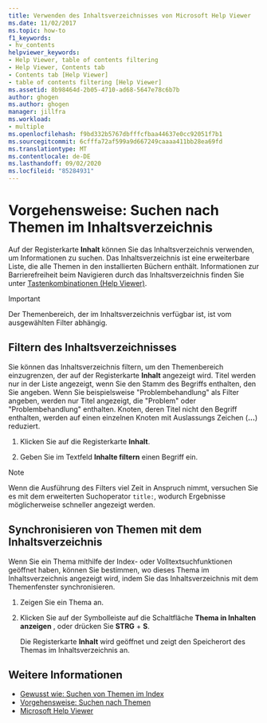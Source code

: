 ```yaml
---
title: Verwenden des Inhaltsverzeichnisses von Microsoft Help Viewer
ms.date: 11/02/2017
ms.topic: how-to
f1_keywords:
- hv_contents
helpviewer_keywords:
- Help Viewer, table of contents filtering
- Help Viewer, Contents tab
- Contents tab [Help Viewer]
- table of contents filtering [Help Viewer]
ms.assetid: 8b98464d-2b05-4710-ad68-5647e78c6b7b
author: ghogen
ms.author: ghogen
manager: jillfra
ms.workload:
- multiple
ms.openlocfilehash: f9bd332b5767dbfffcfbaa44637e0cc92051f7b1
ms.sourcegitcommit: 6cfffa72af599a9d667249caaaa411bb28ea69fd
ms.translationtype: MT
ms.contentlocale: de-DE
ms.lasthandoff: 09/02/2020
ms.locfileid: "85284931"
---
```

# Vorgehensweise: Suchen nach Themen im Inhaltsverzeichnis

Auf der Registerkarte **Inhalt** können Sie das Inhaltsverzeichnis verwenden, um Informationen zu suchen. Das Inhaltsverzeichnis ist eine erweiterbare Liste, die alle Themen in den installierten Büchern enthält. Informationen zur Barrierefreiheit beim Navigieren durch das Inhaltsverzeichnis finden Sie unter [Tastenkombinationen (Help Viewer)](../help-viewer/shortcut-keys.md).

> [!IMPORTANT]
> Der Themenbereich, der im Inhaltsverzeichnis verfügbar ist, ist vom ausgewählten Filter abhängig.

## Filtern des Inhaltsverzeichnisses

Sie können das Inhaltsverzeichnis filtern, um den Themenbereich einzugrenzen, der auf der Registerkarte **Inhalt** angezeigt wird. Titel werden nur in der Liste angezeigt, wenn Sie den Stamm des Begriffs enthalten, den Sie angeben. Wenn Sie beispielsweise "Problembehandlung" als Filter angeben, werden nur Titel angezeigt, die "Problem" oder "Problembehandlung" enthalten. Knoten, deren Titel nicht den Begriff enthalten, werden auf einen einzelnen Knoten mit Auslassungs Zeichen (**...**) reduziert.

1. Klicken Sie auf die Registerkarte **Inhalt**.

2. Geben Sie im Textfeld **Inhalte filtern** einen Begriff ein.

> [!NOTE]
> Wenn die Ausführung des Filters viel Zeit in Anspruch nimmt, versuchen Sie es mit dem erweiterten Suchoperator `title:`, wodurch Ergebnisse möglicherweise schneller angezeigt werden.

## Synchronisieren von Themen mit dem Inhaltsverzeichnis

Wenn Sie ein Thema mithilfe der Index- oder Volltextsuchfunktionen geöffnet haben, können Sie bestimmen, wo dieses Thema im Inhaltsverzeichnis angezeigt wird, indem Sie das Inhaltsverzeichnis mit dem Themenfenster synchronisieren.

1. Zeigen Sie ein Thema an.

2. Klicken Sie auf der Symbolleiste auf die Schaltfläche **Thema in Inhalten anzeigen** , oder drücken Sie **STRG** + **S**.

     Die Registerkarte **Inhalt** wird geöffnet und zeigt den Speicherort des Themas im Inhaltsverzeichnis an.

## Weitere Informationen

- [Gewusst wie: Suchen von Themen im Index](../help-viewer/find-topics-index.md)
- [Vorgehensweise: Suchen nach Themen](../help-viewer/find-topics.md)
- [Microsoft Help Viewer](../help-viewer/overview.md)